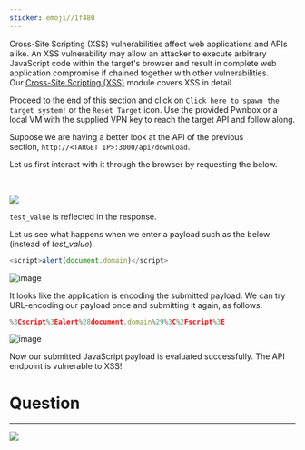 ```yaml
---
sticker: emoji//1f480
---
```

Cross-Site Scripting (XSS) vulnerabilities affect web applications and APIs alike. An XSS vulnerability may allow an attacker to execute arbitrary JavaScript code within the target's browser and result in complete web application compromise if chained together with other vulnerabilities. Our [Cross-Site Scripting (XSS)](https://academy.hackthebox.com/module/details/103) module covers XSS in detail.

Proceed to the end of this section and click on `Click here to spawn the target system!` or the `Reset Target` icon. Use the provided Pwnbox or a local VM with the supplied VPN key to reach the target API and follow along.

Suppose we are having a better look at the API of the previous section, `http://<TARGET IP>:3000/api/download`.

Let us first interact with it through the browser by requesting the below.

   

![](https://academy.hackthebox.com/storage/modules/160/6.png)

`test_value` is reflected in the response.

Let us see what happens when we enter a payload such as the below (instead of _test_value_).


```javascript
<script>alert(document.domain)</script>
```

![image](https://academy.hackthebox.com/storage/modules/160/9.png)

It looks like the application is encoding the submitted payload. We can try URL-encoding our payload once and submitting it again, as follows.


```javascript
%3Cscript%3Ealert%28document.domain%29%3C%2Fscript%3E
```

![image](https://academy.hackthebox.com/storage/modules/160/10.png)

Now our submitted JavaScript payload is evaluated successfully. The API endpoint is vulnerable to XSS!

# Question
---
![](cybersecurity/images/Pasted%2520image%252020250219172004.png)
